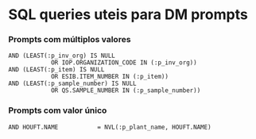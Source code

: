 # SQL queries uteis para DM prompts
### Prompts com múltiplos valores
````
AND (LEAST(:p_inv_org) IS NULL
            OR IOP.ORGANIZATION_CODE IN (:p_inv_org))
AND (LEAST(:p_item) IS NULL
            OR ESIB.ITEM_NUMBER IN (:p_item))
AND (LEAST(:p_sample_number) IS NULL
            OR QS.SAMPLE_NUMBER IN (:p_sample_number))
````
### Prompts com valor único
````
AND HOUFT.NAME           = NVL(:p_plant_name, HOUFT.NAME)
````